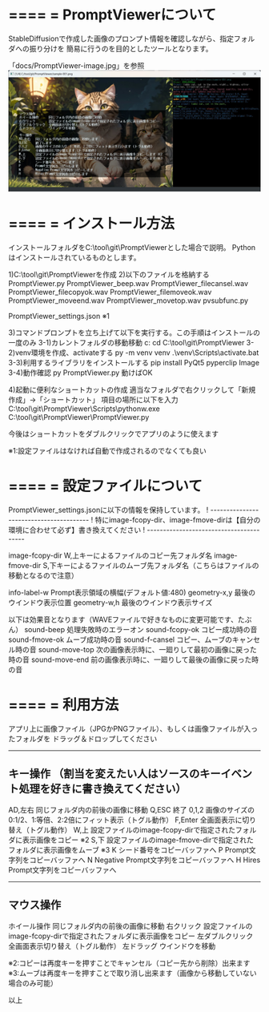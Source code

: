 ====
= PromptViewerについて
====
StableDiffusionで作成した画像のプロンプト情報を確認しながら、指定フォルダへの振り分けを
簡易に行うのを目的としたツールとなります。

「docs/PromptViewer-image.jpg」を参照
![PromptViewer-image](docs/PromptViewer-image.jpg)

====
= インストール方法
====
インストールフォルダをC:\tool\git\PromptViewerとした場合で説明。
Pythonはインストールされているものとします。

1)C:\tool\git\PromptViewerを作成
2)以下のファイルを格納する
  PromptViewer.py
  PromptViewer_beep.wav
  PromptViewer_filecansel.wav
  PromptViewer_filecopyok.wav
  PromptViewer_filemoveok.wav
  PromptViewer_moveend.wav
  PromptViewer_movetop.wav
  pvsubfunc.py
  
  PromptViewer_settings.json    ※1
  
3)コマンドプロンプトを立ち上げて以下を実行する。この手順はインストールの一度のみ
  3-1)カレントフォルダの移動移動
    c:
    cd C:\tool\git\PromptViewer
  3-2)venv環境を作成、activateする
    py -m venv venv
    .\venv\Scripts\activate.bat
  3-3)利用するライブラリをインストールする
    pip install PyQt5 pyperclip Image
  3-4)動作確認
    py PromptViewer.py
    動けばOK

4)起動に便利なショートカットの作成
  適当なフォルダで右クリックして「新規作成」->「ショートカット」
  項目の場所に以下を入力
  C:\tool\git\PromptViewer\Scripts\pythonw.exe C:\tool\git\PromptViewer\PromptViewer.py
  
  今後はショートカットをダブルクリックでアプリのように使えます

※1:設定ファイルはなければ自動で作成されるのでなくても良い


====
= 設定ファイルについて
====
PromptViewer_settings.jsonに以下の情報を保持しています。
! ----------------------------------------
! 特にimage-fcopy-dir、image-fmove-dirは【自分の環境に合わせて必ず】書き換えてください
! ----------------------------------------

image-fcopy-dir   W,上キーによるファイルのコピー先フォルダ名
image-fmove-dir   S,下キーによるファイルのムーブ先フォルダ名（こちらはファイルの移動となるので注意）

info-label-w      Prompt表示領域の横幅(デフォルト値:480)
geometry-x,y      最後のウインドウ表示位置
geometry-w,h      最後のウインドウ表示サイズ

以下は効果音となります（WAVEファイルで好きなものに変更可能です、たぶん）
sound-beep        処理失敗時のエラーオン
sound-fcopy-ok    コピー成功時の音
sound-fmove-ok    ムーブ成功時の音
sound-f-cansel    コピー、ムーブのキャンセル時の音
sound-move-top    次の画像表示時に、一廻りして最初の画像に戻った時の音
sound-move-end    前の画像表示時に、一廻りして最後の画像に戻った時の音


====
= 利用方法
====
アプリ上に画像ファイル（JPGかPNGファイル）、もしくは画像ファイルが入ったフォルダを
ドラッグ＆ドロップしてください

----
キー操作
（割当を変えたい人はソースのキーイベント処理を好きに書き換えてください）
----
AD,左右   同じフォルダ内の前後の画像に移動
Q,ESC     終了
0,1,2     画像のサイズの0:1/2、1:等倍、2:2倍にフィット表示（トグル動作）
F,Enter   全画面表示に切り替え（トグル動作）
W,上      設定ファイルのimage-fcopy-dirで指定されたフォルダに表示画像をコピー ※2
S,下      設定ファイルのimage-fmove-dirで指定されたフォルダに表示画像をムーブ ※3
K         シード番号をコピーバッファへ
P         Prompt文字列をコピーバッファへ
N         Negative Prompt文字列をコピーバッファへ
H         Hires Prompt文字列をコピーバッファへ

----
マウス操作
----
ホイール操作      同じフォルダ内の前後の画像に移動
右クリック        設定ファイルのimage-fcopy-dirで指定されたフォルダに表示画像をコピー
左ダブルクリック  全画面表示切り替え（トグル動作）
左ドラッグ        ウインドウを移動

※2:コピーは再度キーを押すことでキャンセル（コピー先から削除）出来ます
※3:ムーブは再度キーを押すことで取り消し出来ます（画像から移動していない場合のみ可能）


以上
